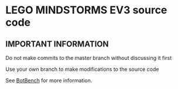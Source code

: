 LEGO MINDSTORMS EV3 source code
===============================

IMPORTANT INFORMATION
---------------------
Do not make commits to the master branch without discussing it first

Use your own branch to make modifications to the source code

See [BotBench][1] for more information.

  [1]: http://botbench.com/blog/2013/07/31/lego-mindstorms-ev3-source-code-available/
